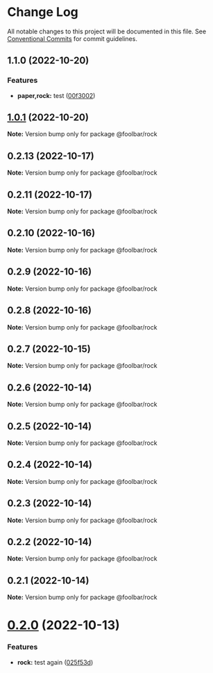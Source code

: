 # Change Log

All notable changes to this project will be documented in this file.
See [Conventional Commits](https://conventionalcommits.org) for commit guidelines.

## 1.1.0 (2022-10-20)


### Features

* **paper,rock:** test ([00f3002](https://github.com/foolsgoldbar/monorepo/commit/00f30023e2da04852ef03bac3657c614264a1f7a))



## [1.0.1](https://github.com/foolsgoldbar/monorepo/compare/@foolbar/rock@1.0.0...@foolbar/rock@1.0.1) (2022-10-20)

**Note:** Version bump only for package @foolbar/rock





## 0.2.13 (2022-10-17)

**Note:** Version bump only for package @foolbar/rock





## 0.2.11 (2022-10-17)

**Note:** Version bump only for package @foolbar/rock





## 0.2.10 (2022-10-16)

**Note:** Version bump only for package @foolbar/rock





## 0.2.9 (2022-10-16)

**Note:** Version bump only for package @foolbar/rock





## 0.2.8 (2022-10-16)

**Note:** Version bump only for package @foolbar/rock





## 0.2.7 (2022-10-15)

**Note:** Version bump only for package @foolbar/rock





## 0.2.6 (2022-10-14)

**Note:** Version bump only for package @foolbar/rock





## 0.2.5 (2022-10-14)

**Note:** Version bump only for package @foolbar/rock





## 0.2.4 (2022-10-14)

**Note:** Version bump only for package @foolbar/rock





## 0.2.3 (2022-10-14)

**Note:** Version bump only for package @foolbar/rock



## 0.2.2 (2022-10-14)

**Note:** Version bump only for package @foolbar/rock





## 0.2.1 (2022-10-14)

**Note:** Version bump only for package @foolbar/rock





# [0.2.0](https://github.com/foolsgoldbar/monorepo/compare/@foolbar/rock@0.1.1...@foolbar/rock@0.2.0) (2022-10-13)


### Features

* **rock:** test again ([025f53d](https://github.com/foolsgoldbar/monorepo/commit/025f53db5ab013f053e059a4e395135d3e552cd2))
